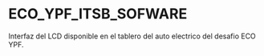 # ECO_YPF_ITSB_SOFWARE
 Interfaz del LCD disponible en el tablero del auto electrico del desafio ECO YPF.
